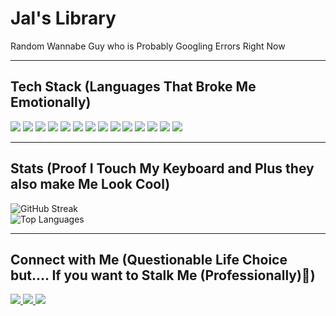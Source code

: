 <h1> Jal's Library</h1>

<p>Random Wannabe Guy who is Probably Googling Errors Right Now</p>

---

## Tech Stack (Languages That Broke Me Emotionally)

<p>
  <img src="https://img.shields.io/badge/c++-%2300599C.svg?style=for-the-badge&logo=c%2B%2B&logoColor=white" />
  <img src="https://img.shields.io/badge/java-%23ED8B00.svg?style=for-the-badge&logo=openjdk&logoColor=white" />
  <img src="https://img.shields.io/badge/python-3670A0?style=for-the-badge&logo=python&logoColor=ffdd54" />
  <img src="https://img.shields.io/badge/javascript-%23323330.svg?style=for-the-badge&logo=javascript&logoColor=%23F7DF1E" />
  <img src="https://img.shields.io/badge/html5-%23E34F26.svg?style=for-the-badge&logo=html5&logoColor=white" />
  <img src="https://img.shields.io/badge/css3-%231572B6.svg?style=for-the-badge&logo=css3&logoColor=white" />
  <img src="https://img.shields.io/badge/node.js-6DA55F?style=for-the-badge&logo=node.js&logoColor=white" />
  <img src="https://img.shields.io/badge/mysql-4479A1.svg?style=for-the-badge&logo=mysql&logoColor=white" />
  <img src="https://img.shields.io/badge/Oracle-F80000?style=for-the-badge&logo=oracle&logoColor=white" />
  <img src="https://img.shields.io/badge/pandas-%23150458.svg?style=for-the-badge&logo=pandas&logoColor=white" />
  <img src="https://img.shields.io/badge/numpy-%23013243.svg?style=for-the-badge&logo=numpy&logoColor=white" />
  <img src="https://img.shields.io/badge/github-%23121011.svg?style=for-the-badge&logo=github&logoColor=white" />
  <img src="https://img.shields.io/badge/vercel-%23000000.svg?style=for-the-badge&logo=vercel&logoColor=white" />
  <img src="https://img.shields.io/badge/Canva-%2300C4CC.svg?style=for-the-badge&logo=Canva&logoColor=white" />
</p>

---

## Stats (Proof I Touch My Keyboard and Plus they also make Me Look Cool)

<p>
    <img src="https://arjunmehta-stats-readme.vercel.app?user=Jal-Bafana&theme=tokyonight-duo&date_format=j%20M%5B%20Y%5D" alt="GitHub Streak" /> <br />
  <img src="https://github-readme-stats.vercel.app/api/top-langs/?username=Jal-Bafana&theme=tokyonight&hide_border=false&include_all_commits=true&count_private=true&layout=compact" alt="Top Languages" />
</p>

---

## Connect with Me (Questionable Life Choice but.... If you want to Stalk Me (Professionally)💙)

<p>
  <a href="https://www.linkedin.com/in/jalbafana/" target="_blank">
    <img src="https://img.shields.io/badge/LinkedIn-%230077B5.svg?style=for-the-badge&logo=linkedin&logoColor=white" />
  </a>
  <a href="https://jalbafana.vercel.app/" target="_blank">
    <img src="https://img.shields.io/badge/Portfolio-%23FF6F61.svg?style=for-the-badge&logo=About.me&logoColor=white" />
  </a>
  <a href="mailto:bafana.jal@gmail.com">
    <img src="https://img.shields.io/badge/Email-D14836?style=for-the-badge&logo=gmail&logoColor=white" />
  </a>
</p>

